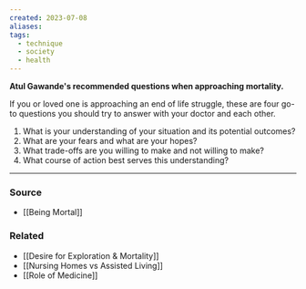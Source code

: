 ```yaml
---
created: 2023-07-08
aliases: 
tags:
  - technique
  - society
  - health
---
```

**Atul Gawande's recommended questions when approaching mortality.**

If you or loved one is approaching an end of life struggle, these are four go-to questions you should try to answer with your doctor and each other.

1. What is your understanding of your situation and its potential outcomes?
2. What are your fears and what are your hopes?
3. What trade-offs are you willing to make and not willing to make?
4. What course of action best serves this understanding?

---

### Source
- [[Being Mortal]]

### Related
- [[Desire for Exploration & Mortality]] 
- [[Nursing Homes vs Assisted Living]] 
- [[Role of Medicine]]